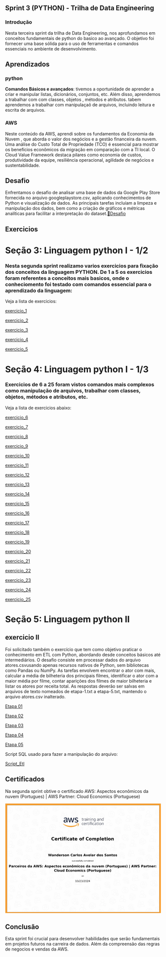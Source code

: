 ## Sprint 3 (PYTHON) - Trilha de Data Engineering

### Introdução

Nesta terceira sprint da trilha de Data Engineering, nos aprofundamos em conceitos fundamentais de python do basico ao avançado. O objetivo foi fornecer uma base sólida para o uso de ferramentas e comandos essenciais no ambiente de desenvolvimento.

## Aprendizados

### python
**Comandos Básicos e avançados**: tivemos a oportunidade de aprender a criar e manipular listas,  dicionários, conjuntos, etc. Além disso, aprendemos a trabalhar com com classes, objetos , métodos e atributos. tabem aprendemos a trabalhar com manipulaçaõ de arquivos, incluindo leitura e escrita de arquivos.


### AWS

 Neste conteúdo da AWS, aprendi sobre os fundamentos da Economia da Nuvem , que aborda o valor dos negócios e a gestão financeira da nuvem. Uma análise do Custo Total de Propriedade (TCO) é essencial para mostrar os benefícios econômicos da migração em comparação com a TI local. O Cloud Value Framework destaca pilares como economia de custos, produtividade da equipe, resiliência operacional, agilidade de negócios e sustentabilidade.



## Desafio 
Enfrentamos o desafio de analisar uma base de dados da Google Play Store fornecida no arquivo googleplaystore.csv, aplicando conhecimentos de Python e visualização de dados. As principais tarefas incluíam a limpeza e manipulação dos dados, bem como a criação de gráficos e métricas analíticas para facilitar a interpretação do dataset.[📁Desafio](../sprint_3/desafio/)


## Exercicios 

# Seção 3: Linguagem python I - 1/2

### Nesta segunda sprint realizamo varios exercicios para fixação dos conceitos da linguagem PYTHON. De 1 a 5 os exercicios foram referentes a conceitos mais basicos, onde o conheciomento foi testado com comandos essencial para o aprendizado da linguagem:

Veja a lista de exercicios:


[ exercicio_1](../sprint_3/exercicios/ex_1.py)

[ exercicio_2](../sprint_3/exercicios/ex_2.py)

[ exercicio_3](../sprint_3/exercicios/ex_3.py)

[ exercicio_4](../sprint_3/exercicios/ex_4.py)

[ exercicio_5](../sprint_3/exercicios/ex_5.py)

# Seção 4: Linguagem python I - 1/3

### Exercicios de 6 a 25 foram vistos comandos mais complexos como manipulação de arquivos, trabalhar com classes, objetos, métodos e atributos, etc.

Veja a lista de exercicios abaixo:

[ exercicio_6](../sprint_3/exercicios/ex_6.py)

[ exercicio_7](../sprint_3/exercicios/ex_7.py)

[ exercicio_8](../sprint_3/exercicios/ex_8.py)

[ exercicio_9](../sprint_3/exercicios/ex_9.py)

[ exercicio_10](../sprint_3/exercicios/ex_10.py)

[ exercicio_11](../sprint_3/exercicios/ex_11.py)

[ exercicio_12](../sprint_3/exercicios/ex_12.py)

[ exercicio_13](../sprint_3/exercicios/ex_13.py)

[ exercicio_14](../sprint_3/exercicios/ex_14.py)

[ exercicio_15](../sprint_3/exercicios/ex_15.py)

[ exercicio_16](../sprint_3/exercicios/ex_16.py)

[ exercicio_17](../sprint_3/exercicios/ex_17.py)

[ exercicio_18](../sprint_3/exercicios/ex_18.py)

[ exercicio_19](../sprint_3/exercicios/ex_19.py)

[ exercicio_20](../sprint_3/exercicios/ex_20.py)

[ exercicio_21](../sprint_3/exercicios/ex_21.py)

[ exercicio_22](../sprint_3/exercicios/ex_22.py)

[ exercicio_23](../sprint_3/exercicios/ex_23.py)

[ exercicio_24](../sprint_3/exercicios/ex_24.py)

[ exercicio_25](../sprint_3/exercicios/ex_25.py)

# Seção 5: Linguagem python II

## exercicio II

 Foi solicitado também o exercício que tem como objetivo praticar o conhecimento em ETL com Python, abordando desde conceitos básicos até intermediários. O desafio consiste em processar dados do arquivo atores.csvusando apenas recursos nativos de Python, sem bibliotecas como Pandas ou NumPy. As tarefas envolvem encontrar o ator com mais, calcular a média de bilheteria dos principais filmes, identificar o ator com a maior média por filme, contar aparições dos filmes de maior bilheteria e listar os atores por receita total. As respostas deverão ser salvas em arquivos de texto nomeados de etapa-1.txt a etapa-5.txt, mantendo o arquivo atores.csv inalterado.

[Etapa 01](../sprint_3/exercicios/ETL_actors/etapa-1.txt)

[Etapa 02](../sprint_3/exercicios/ETL_actors/etapa-2.txt)

[Etapa 03](../sprint_3/exercicios/ETL_actors/etapa-3.txt)

[Etapa 04](../sprint_3/exercicios/ETL_actors/etapa-4.txt)

[Etapa 05](../sprint_3/exercicios/ETL_actors/etapa-5.txt)


Script SQL usado para fazer a manipulação do arquivo:

[Script_Etl](../sprint_3/exercicios/ETL_actors/script_etl.py)

 
## Certificados 
Na segunda sprint obtive o certificado  AWS: Aspectos econômicos da nuvem (Portugues) | AWS Partner: Cloud Economics (Portuguese)

![certificado aws]( ../sprint_3/certificados/AWS_certificado.png)

## Conclusão

Esta sprint foi crucial para desenvolver habilidades que serão fundamentais em projetos futuros na carreira de dados. Além da compreensão das regras de negocios e vendas da AWS.